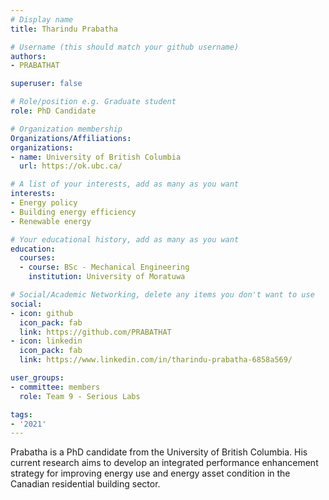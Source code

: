 ```yaml
---
# Display name
title: Tharindu Prabatha

# Username (this should match your github username)
authors:
- PRABATHAT

superuser: false

# Role/position e.g. Graduate student
role: PhD Candidate

# Organization membership
Organizations/Affiliations:
organizations:
- name: University of British Columbia
  url: https://ok.ubc.ca/

# A list of your interests, add as many as you want
interests:
- Energy policy
- Building energy efficiency
- Renewable energy

# Your educational history, add as many as you want
education:
  courses:
  - course: BSc - Mechanical Engineering
    institution: University of Moratuwa

# Social/Academic Networking, delete any items you don't want to use
social:
- icon: github
  icon_pack: fab
  link: https://github.com/PRABATHAT
- icon: linkedin
  icon_pack: fab
  link: https://www.linkedin.com/in/tharindu-prabatha-6858a569/

user_groups:
- committee: members
  role: Team 9 - Serious Labs

tags:
- '2021'
---
```

Prabatha is a PhD candidate from the University of British Columbia. His current research aims to develop an integrated performance enhancement strategy for improving energy use and energy asset condition in the Canadian residential building sector. 
